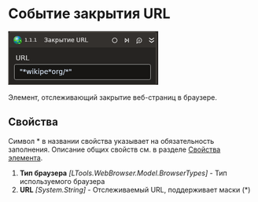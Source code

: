 # Событие закрытия URL

![](../../../../resources/activities/basic/browser/events/url-closed-trigger-base.png)

Элемент, отслеживающий закрытие веб-страниц в браузере.

## Свойства
Символ * в названии свойства указывает на обязательность заполнения. 
Описание общих свойств см. в разделе [Свойства элемента](https://docs.primo-rpa.ru/primo-rpa/primo-studio/process/elements#svoistva-elementa).

1. **Тип браузера** *[LTools.WebBrowser.Model.BrowserTypes]* - Тип используемого браузера
1. **URL** *[System.String]* - Отслеживаемый URL, поддерживает маски (\*) 
